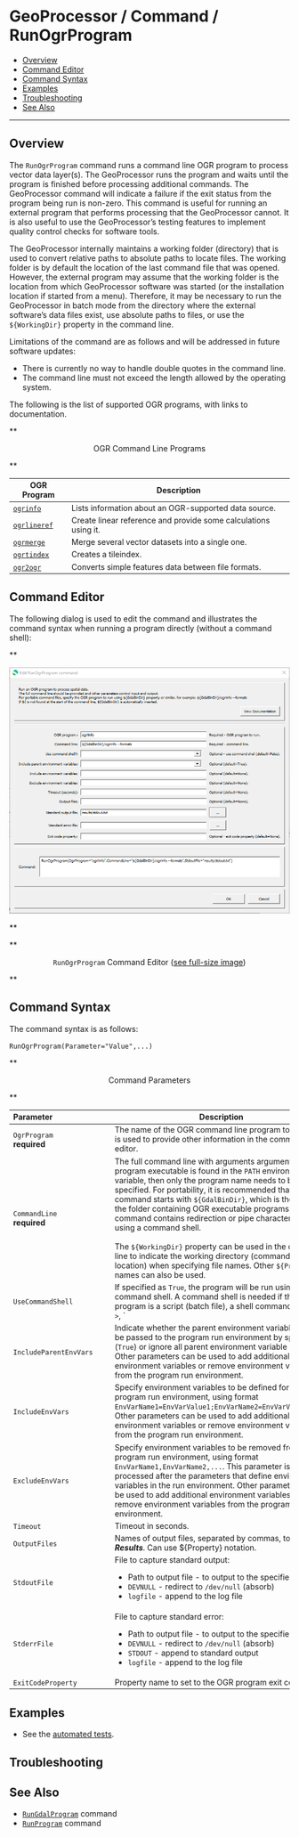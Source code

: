 # GeoProcessor / Command / RunOgrProgram #

* [Overview](#overview)
* [Command Editor](#command-editor)
* [Command Syntax](#command-syntax)
* [Examples](#examples)
* [Troubleshooting](#troubleshooting)
* [See Also](#see-also)

-------------------------

## Overview ##

The `RunOgrProgram` command runs a command line OGR program to process vector data layer(s).
The GeoProcessor runs the program and waits until the program is finished before processing additional commands.
The GeoProcessor command will indicate a failure if the exit status from the program being run is non-zero.
This command is useful for running an external program that performs processing that the GeoProcessor cannot.
It is also useful to use the GeoProcessor’s testing features to implement quality control checks for software tools.

The GeoProcessor internally maintains a working folder (directory) that is used to convert relative paths to absolute paths to locate files.
The working folder is by default the location of the last command file that was opened.
However, the external program may assume that the working folder is the location from which GeoProcessor software was started
(or the installation location if started from a menu).
Therefore, it may be necessary to run the GeoProcessor in batch mode from the directory where the external
software’s data files exist, use absolute paths to files, or use the `${WorkingDir}` property in the command line.

Limitations of the command are as follows and will be addressed in future software updates:

* There is currently no way to handle double quotes in the command line.
* The command line must not exceed the length allowed by the operating system.

The following is the list of supported OGR programs, with links to documentation.

**<p style="text-align: center;">
OGR Command Line Programs
</p>**

| **OGR Program** | **Description** |
| -- | -- |
| [`ogrinfo`](http://gdal.org/programs/ogrinfo.html) | Lists information about an OGR-supported data source. |
| [`ogrlineref`](http://gdal.org/programs/ogrlineref.html) | Create linear reference and provide some calculations using it. |
| [`ogrmerge`](http://gdal.org/programs/ogrmerge.html) | Merge several vector datasets into a single one. |
| [`ogrtindex`](http://gdal.org/programs/ogrtindex.html) | Creates a tileindex. |
| [`ogr2ogr`](http://gdal.org/programs/ogr2ogr.html) | Converts simple features data between file formats. |

## Command Editor ##

The following dialog is used to edit the command and illustrates the command syntax
when running a program directly (without a command shell):

**<p style="text-align: center;">
![RunOgrProgram](RunOgrProgram.png)
</p>**

**<p style="text-align: center;">
`RunOgrProgram` Command Editor (<a href="../RunOgrProgram.png">see full-size image</a>)
</p>**

## Command Syntax ##

The command syntax is as follows:

```text
RunOgrProgram(Parameter="Value",...)
```
**<p style="text-align: center;">
Command Parameters
</p>**

| **Parameter**&nbsp;&nbsp;&nbsp;&nbsp;&nbsp;&nbsp;&nbsp;&nbsp;&nbsp;&nbsp;&nbsp;&nbsp;&nbsp;&nbsp;&nbsp;&nbsp;&nbsp;&nbsp;&nbsp;&nbsp;&nbsp;&nbsp;&nbsp;&nbsp;&nbsp;&nbsp; | **Description** | **Default**&nbsp;&nbsp;&nbsp;&nbsp;&nbsp;&nbsp;&nbsp;&nbsp;&nbsp;&nbsp; |
| --------------|-----------------|----------------- |
| `OgrProgram`<br>**required** | The name of the OGR command line program to run.  This is used to provide other information in the command editor. | None - must be specified. |
| `CommandLine`<br>**required** | The full command line with arguments arguments.  If the program executable is found in the `PATH` environment variable, then only the program name needs to be specified.  For portability, it is recommended that the command starts with `${GdalBinDir}`, which is the path to the folder containing OGR executable programs. If the command contains redirection or pipe characters, run using a command shell.<br><br>The `${WorkingDir}` property can be used in the command line to indicate the working directory (command file location) when specifying file names.  Other `${Property}` names can also be used. | None - must be specified. |
| `UseCommandShell` | If specified as `True`, the program will be run using a command shell.  A command shell is needed if the program is a script (batch file), a shell command, or uses `>`, `|`, etc. | `False`. |
| `IncludeParentEnvVars` | Indicate whether the parent environment variables should be passed to the program run environment by specifying (`True`) or ignore all parent environment variable (`False`).  Other parameters can be used to add additional environment variables or remove environment variables from the program run environment. | `True`. |
| `IncludeEnvVars` | Specify environment variables to be defined for the program run environment, using format `EnvVarName1=EnvVarValue1;EnvVarName2=EnvVarValue2;...`.  Other parameters can be used to add additional environment variables or remove environment variables from the program run environment. | |
| `ExcludeEnvVars` | Specify environment variables to be removed from the program run environment, using format `EnvVarName1,EnvVarName2,...`.  This parameter is processed after the parameters that define environment variables in the run environment.  Other parameters can be used to add additional environment variables or remove environment variables from the program run environment. | |
| `Timeout` | Timeout in seconds. | No timeout. |
| `OutputFiles` | Names of output files, separated by commas, to list in ***Results***.  Can use ${Property} notation. | |
| `StdoutFile` | File to capture standard output:<ul><li>Path to output file - to output to the specified file</li><li>`DEVNULL` - redirect to `/dev/null` (absorb)</li><li>`logfile` - append to the log file</li></ul> | Output to terminal window. |
| `StderrFile` | File to capture standard error:<ul><li>Path to output file - to output to the specified file</li><li>`DEVNULL` - redirect to `/dev/null` (absorb)</li><li>`STDOUT` - append to standard output</li><li>`logfile` - append to the log file</li></ul> | Output to terminal window. |
| `ExitCodeProperty` | Property name to set to the OGR program exit code. | |

## Examples ##

* See the [automated tests](https://github.com/OpenWaterFoundation/owf-app-geoprocessor-python-test/tree/master/test/commands/RunOgrProgram).

## Troubleshooting ##

## See Also ##

* [`RunGdalProgram`](../RunGdalProgram/RunGdalProgram.md) command
* [`RunProgram`](../RunProgram/RunProgram.md) command
